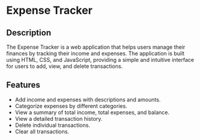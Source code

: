 # Expense Tracker

## Description
The Expense Tracker is a web application that helps users manage their finances by tracking their income and expenses. The application is built using HTML, CSS, and JavaScript, providing a simple and intuitive interface for users to add, view, and delete transactions.

## Features
- Add income and expenses with descriptions and amounts.
- Categorize expenses by different categories.
- View a summary of total income, total expenses, and balance.
- View a detailed transaction history.
- Delete individual transactions.
- Clear all transactions.


